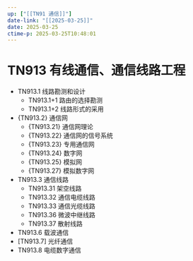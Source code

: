 ```yaml
---
up: ["[[TN91 通信]]"]
date-link: "[[2025-03-25]]"
date: 2025-03-25
ctime-p: 2025-03-25T10:48:01
---
```


# TN913 有线通信、通信线路工程

- TN913.1 线路勘测和设计
	- TN913.1+1 路由的选择勘测
	- TN913.1+2 线路形式的采用
- {TN913.2} 通信网
	- {TN913.21} 通信网理论
	- {TN913.22} 通信网的信号系统
	- {TN913.23} 专用通信网
	- {TN913.24} 数字网
	- {TN913.25} 模拟网
	- {TN913.27} 模拟数字网
- TN913.3 通信线路
	- TN913.31 架空线路
	- TN913.32 通信电缆线路
	- TN913.33 通信光缆线路
	- TN913.36 微波中继线路
	- TN913.37 散射线路
- TN913.6 载波通信
- [TN913.7] 光纤通信
- TN913.8 电缆数字通信
